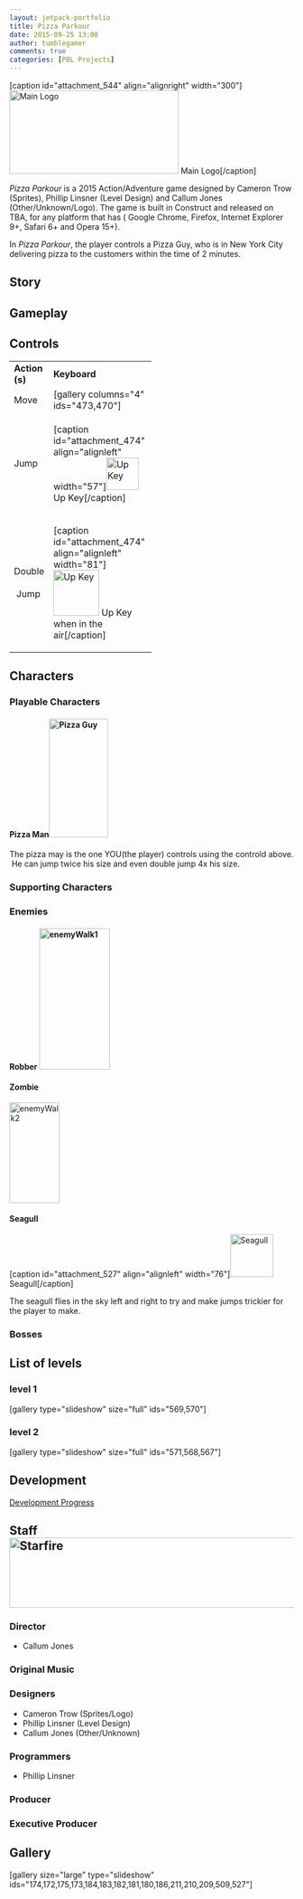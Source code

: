 ```yaml
---
layout: jetpack-portfolio
title: Pizza Parkour
date: 2015-09-25 13:00
author: tumblegamer
comments: true
categories: [PBL Projects]
---
```

[caption id="attachment_544" align="alignright" width="300"]<a href="https://10trowc.wordpress.com/portfolio/pizza-parkour/pizza/" rel=" rel=&quot;attachment wp-att-544&quot;"><img class="size-medium wp-image-544" src="https://10trowc.files.wordpress.com/2015/09/pizza.png?w=300" alt="Main Logo" width="300" height="148" /></a> Main Logo[/caption]

<i>Pizza Parkour</i> is a 2015 <span style="font-weight:400;">Action/Adventure game </span>designed by Cameron Trow (Sprites), Phillip Linsner (Level Design) and Callum Jones (Other/Unknown/Logo). The game is built in Construct and released on TBA, for <span style="font-weight:400;">any platform
that has (</span><span style="font-weight:400;"> Google Chrome, </span><span style="font-weight:400;">Firefox</span><span style="font-weight:400;">, </span><span style="font-weight:400;">Internet Explorer</span><span style="font-weight:400;"> 9+, </span><span style="font-weight:400;">Safari</span><span style="font-weight:400;"> 6+ and </span><span style="font-weight:400;">Opera</span><span style="font-weight:400;"> 15+</span><span style="font-weight:400;">)</span>.

<!--more-->

In <i>Pizza Parkour</i>, the player controls a Pizza Guy, who is in <span style="font-weight:400;">New York City delivering pizza to the customers within the time of 2 minutes.</span>

<h2>Story</h2>

<h2>Gameplay</h2>

<h2>Controls</h2>

<table style="width:50%;">
<tbody>
<tr>
<td><strong>Action (s)</strong></td>
<td><strong>Keyboard</strong></td>
</tr>
<tr>
<td>Move</td>
<td>[gallery columns="4" ids="473,470"]</td>
</tr>
<tr>
<td>Jump</td>
<td>

[caption id="attachment_474" align="alignleft" width="57"]<a href="https://10trowc.wordpress.com/portfolio/pizza-parkour/haut/" rel="attachment wp-att-474"><img class=" wp-image-474" src="https://10trowc.files.wordpress.com/2015/11/haut1.png" alt="Up Key" width="57" height="57" /></a> Up Key[/caption]</td>
</tr>
<tr>
<td>Double    Jump</td>
<td>

[caption id="attachment_474" align="alignleft" width="81"]<a href="https://10trowc.wordpress.com/portfolio/pizza-parkour/haut/" rel="attachment wp-att-474"><img class=" wp-image-474" src="https://10trowc.files.wordpress.com/2015/11/haut1.png" alt="Up Key" width="81" height="81" /></a> Up Key when in the air[/caption]</td>
</tr>
</tbody>
</table>

<h2>Characters</h2>

<h3><span id="Playable_Characters" class="mw-headline">Playable Characters</span></h3>

<h4>Pizza Man<img class="wp-image-175 alignleft" src="https://10trowc.files.wordpress.com/2015/10/playerstand.png" alt="Pizza Guy" width="105" height="210" /></h4>

The pizza may is the one YOU(the player) controls using the controld above.  He can jump twice his size and even double jump 4x his size.

<h3><span id="Supporting_Characters" class="mw-headline">Supporting Characters</span></h3>

<h3>Enemies</h3>

<h4>Robber
<a href="https://10trowc.wordpress.com/2015/10/17/pp-enemy-sprites/enemywalk1/" rel="attachment wp-att-180"><img class="wp-image-180 alignleft" src="https://10trowc.files.wordpress.com/2015/10/enemywalk1.png" alt="enemyWalk1" width="125" height="250" /></a></h4>

<h4>Zombie</h4>

<a href="https://10trowc.files.wordpress.com/2015/10/enemywalk21.png"><img class="wp-image-209 alignleft" src="https://10trowc.files.wordpress.com/2015/10/enemywalk21.png" alt="enemyWalk2" width="89" height="178" /></a>

<h4>Seagull</h4>

[caption id="attachment_527" align="alignleft" width="76"]<a href="https://10trowc.wordpress.com/2015/11/17/pizza-parkour-update-seagul/seagul/" rel="attachment wp-att-527"><img class=" wp-image-527" src="https://10trowc.files.wordpress.com/2015/11/seagul.png" alt="Seagull" width="76" height="76" /></a> Seagull[/caption]

The seagull flies in the sky left and right to try and make jumps trickier for the player to make.

<h3>Bosses</h3>

<h2>List of levels</h2>

<h3>level 1</h3>

[gallery type="slideshow" size="full" ids="569,570"]

<h3>level 2</h3>

[gallery type="slideshow" size="full" ids="571,568,567"]

<h2>Development</h2>

<a href="https://10trowc.wordpress.com/category/pizza-parkour/">Development Progress</a>

<h2><span id="Staff" class="mw-headline">Staff
<img class="alignleft wp-image-550" src="https://10trowc.files.wordpress.com/2015/12/starfire.png?w=300" alt="Starfire" width="620" height="124" />
</span></h2>

<dl></dl>

<h3><span id="Director" class="mw-headline">Director</span></h3>

<ul>
    <li>Callum Jones</li>
</ul>

<h3><span id="Original_Music" class="mw-headline">Original Music</span></h3>

<h3><span id="Designers" class="mw-headline">Designers</span></h3>

<ul>
    <li>Cameron Trow (Sprites/Logo)</li>
    <li>Phillip Linsner (Level Design)</li>
    <li>Callum Jones (Other/Unknown)</li>
</ul>

<h3><span id="Programmers" class="mw-headline">Programmers</span></h3>

<ul>
    <li>Phillip Linsner</li>
</ul>

<h3><span id="Producer" class="mw-headline">Producer</span></h3>

<h3><span id="Executive_Producer" class="mw-headline">Executive Producer</span></h3>

<h2><span id="Gallery" class="mw-headline">Gallery</span></h2>

[gallery size="large" type="slideshow" ids="174,172,175,173,184,183,182,181,180,186,211,210,209,509,527"]
